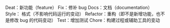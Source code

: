 Deat：新功能（feature）
Fix：修补 bug
Docs：文档（documentation）
Style： 格式（不影响代码运行的变动）
Refactor：重构（即不是新增功能，也不是修改 bug 的代码变动）
Test：增加测试
Chore：构建过程或辅助工具的变动
